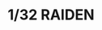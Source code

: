 ---
layout: product
title: "1/32 RAIDEN"
price: "14500" 
desc: "Plastična maketa"
img_path: "/assets/img/VOLKSWS05.jpg"
brand: "ZOUKEI-MURA"
available: false
special_offer: false
new: false
soon: false
cat: "010000"
subcat: "014100"
subsubcat: "00"
sifra: "VOLKSWS05"
popular: false
---